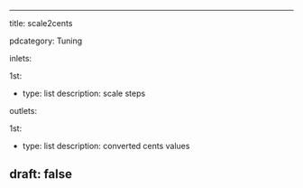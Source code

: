 --- 


title: scale2cents

pdcategory: Tuning

inlets:

  1st:
  - type: list
    description: scale steps

outlets:

  1st:
  - type: list
    description: converted cents values







draft: false
---